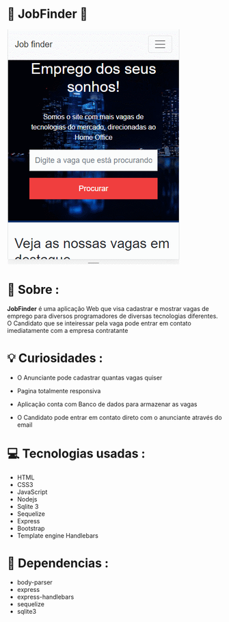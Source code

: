 # 💼 JobFinder 💼
 

<img src="./public/img/jobWebMobile.gif">
<p></p>

# 🔎 Sobre : 

**JobFinder** é uma aplicação Web que visa cadastrar e mostrar vagas de emprego para diversos programadores de diversas tecnologias diferentes. O Candidato que se inteiressar pela vaga pode entrar em contato imediatamente com a empresa contratante

# 💡 Curiosidades :

- O Anunciante pode cadastrar quantas vagas quiser

- Pagina totalmente responsiva
- Aplicação conta com Banco de dados para armazenar as vagas
- O Candidato pode entrar em contato direto com o anunciante através do email

 # 💻 Tecnologias usadas : 
- HTML
- CSS3
- JavaScript
- Nodejs
- Sqlite 3
- Sequelize
- Express
- Bootstrap
- Template engine Handlebars

# 🚩 Dependencias :

- body-parser 
- express 
- express-handlebars 
- sequelize 
- sqlite3 